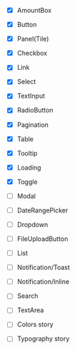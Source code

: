 - [X] AmountBox
- [X] Button
- [X] Panel(Tile)
- [X] Checkbox
- [X] Link
- [X] Select
- [X] TextInput
- [X] RadioButton
- [X] Pagination
- [X] Table
- [X] Tooltip
- [X] Loading
- [X] Toggle
- [ ] Modal
- [ ] DateRangePicker
- [ ] Dropdown
- [ ] FileUploadButton
- [ ] List
- [ ] Notification/Toast
- [ ] Notification/Inline
- [ ] Search
- [ ] TextArea

- [ ] Colors story
- [ ] Typography story
